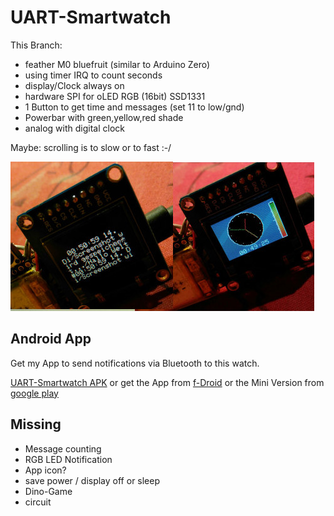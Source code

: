 # UART-Smartwatch

This Branch:

- feather M0 bluefruit (similar to Arduino Zero)
- using timer IRQ to count seconds
- display/Clock always on
- hardware SPI for oLED RGB (16bit) SSD1331
- 1 Button to get time and messages (set 11 to low/gnd)
- Powerbar with green,yellow,red shade
- analog with digital clock

Maybe: scrolling is to slow or to fast :-/

![](picture.jpg)

## Android App

Get my App to send notifications via Bluetooth to this watch.

[UART-Smartwatch APK](https://raw.githubusercontent.com/no-go/UART-Smartwatch/master/UART-Smartwatch_App/app/app-release.apk) or get the App from [f-Droid](http://f-droid.org) or the Mini Version from [google play](https://play.google.com/store/apps/details?id=click.dummer.UartSmartwatch)


## Missing

- Message counting
- RGB LED Notification
- App icon?
- save power / display off or sleep
- Dino-Game
- circuit
